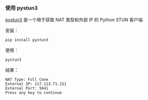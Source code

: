 ### 使用 pystun3

[pystun3](https://github.com/talkiq/pystun3) 是一个用于获取 NAT 类型和外部 IP 的 Python STUN 客户端

安装：

```sh
pip install pystun3
```

使用：

```sh
pystun3
```

结果：

```
NAT Type: Full Cone
External IP: 117.113.71.151
External Port: 5641
Press any key to continue
```
